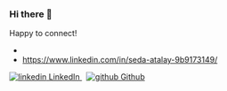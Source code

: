 ### Hi there 👋

<!--
**sedaatalay/sedaatalay** is a ✨ _special_ ✨ repository because its `README.md` (this file) appears on your GitHub profile.

Here are some ideas to get you started:

- 🔭 I’m currently working on ...
- 🌱 I’m currently learning ...
- 👯 I’m looking to collaborate on ...
- 🤔 I’m looking for help with ...
- 💬 Ask me about ...
- 📫 How to reach me: ...
- 😄 Pronouns: ...
- ⚡ Fun fact: ...
--> Happy to connect!
- <i class="fa fa-linkedln"></i> 
- <i class="fa fa-so"></i> https://www.linkedin.com/in/seda-atalay-9b9173149/
<p>
  <a href="https://www.linkedin.com/in/seda-atalay-9b9173149/" rel="nofollow noreferrer">
    <img src="![Illustration-of-Linkedin-icon-on-transparent-background-PNG](https://user-images.githubusercontent.com/91700155/168981842-ea531df4-e6c1-4148-961e-f4d2d216dd02.png)" alt="linkedin"> LinkedIn
  </a> &nbsp; 
  <a href="https://medium.com/@sedaatalay" rel="nofollow noreferrer">
    <img src="![indir](https://user-images.githubusercontent.com/91700155/168981997-8e8e87b4-6993-429d-bbfc-78fec5fb51f5.png)
" alt="github"> Github
  </a>
</p>
